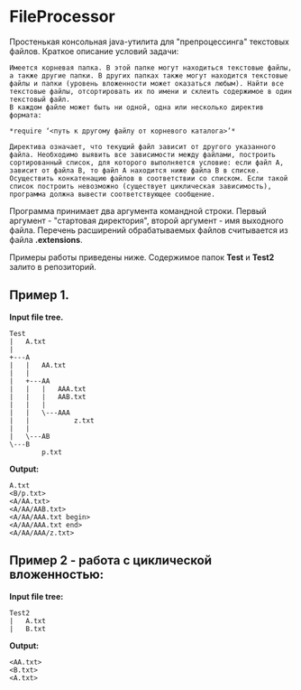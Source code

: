 # FileProcessor

Простенькая консольная java-утилита для "препроцессинга" текстовых файлов.
Краткое описание условий задачи:
```
Имеется корневая папка. В этой папке могут находиться текстовые файлы, а также другие папки. В других папках также могут находится текстовые файлы и папки (уровень вложенности может оказаться любым). Найти все текстовые файлы, отсортировать их по имени и склеить содержимое в один текстовый файл. 
В каждом файле может быть ни одной, одна или несколько директив формата:

*require ‘<путь к другому файлу от корневого каталога>’*

Директива означает, что текущий файл зависит от другого указанного файла. Необходимо выявить все зависимости между файлами, построить сортированный список, для которого выполняется условие: если файл А, зависит от файла В, то файл А находится ниже файла В в списке. Осуществить конкатенацию файлов в соответствии со списком. Если такой список построить невозможно (существует циклическая зависимость), программа должна вывести соответствующее сообщение.
```
Программа принимает два аргумента командной строки. Первый аргумент - "стартовая директория", второй аргумент - имя выходного файла.
Перечень расширений обрабатываемых файлов считывается из файла **.extensions**.

Примеры работы приведены ниже. Содержимое папок __Test__ и __Test2__ залито в репозиторий.

## Пример 1.
**Input file tree.**
```
Test
|   A.txt
|   
+---A
|   |   AA.txt
|   |   
|   +---AA
|   |   |   AAA.txt
|   |   |   AAB.txt
|   |   |   
|   |   \---AAA
|   |           z.txt
|   |           
|   \---AB
\---B
        p.txt
```
**Output:**
```
A.txt
<B/p.txt>
<A/AA.txt>
<A/AA/AAB.txt>
<A/AA/AAA.txt begin>
<A/AA/AAA.txt end>
<A/AA/AAA/z.txt>
```
## Пример 2 - работа с циклической вложенностью:
**Input file tree:**
```
Test2
|   A.txt
|   B.txt    
```
**Output:**
```
<AA.txt>
<B.txt>
<A.txt>
```

